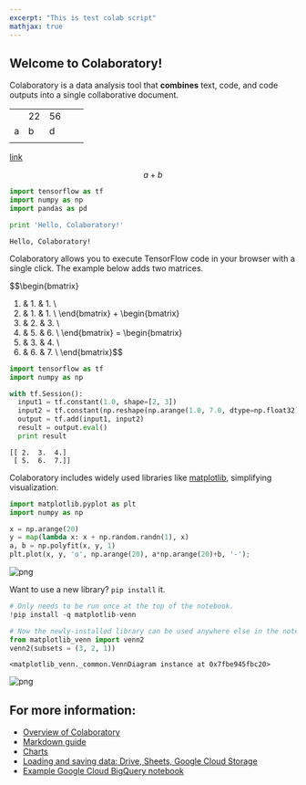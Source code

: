 ```yaml
---
excerpt: "This is test colab script"
mathjax: true
---
```


## Welcome to Colaboratory!

Colaboratory is a data analysis tool that **combines** text, code, and code outputs into a single collaborative document.

|   |   |   |   |   |
|---|---|---|---|---|
|   |  22 | 56  |   |   |
|   a|b   |d   |   |   |
|   |   |   |   |   |

[link](#)

$$a+b$$



```python
import tensorflow as tf
import numpy as np
import pandas as pd
```


```python
print 'Hello, Colaboratory!'
```

    Hello, Colaboratory!


Colaboratory allows you to execute TensorFlow code in your browser with a single click. The example below adds two matrices.

$$\begin{bmatrix}
  1. & 1. & 1. \\
  1. & 1. & 1. \\
\end{bmatrix} +
\begin{bmatrix}
  1. & 2. & 3. \\
  4. & 5. & 6. \\
\end{bmatrix} =
\begin{bmatrix}
  2. & 3. & 4. \\
  5. & 6. & 7. \\
\end{bmatrix}$$


```python
import tensorflow as tf
import numpy as np

with tf.Session():
  input1 = tf.constant(1.0, shape=[2, 3])
  input2 = tf.constant(np.reshape(np.arange(1.0, 7.0, dtype=np.float32), (2, 3)))
  output = tf.add(input1, input2)
  result = output.eval()
  print result
```

    [[ 2.  3.  4.]
     [ 5.  6.  7.]]


Colaboratory includes widely used libraries like [matplotlib](https://matplotlib.org/), simplifying visualization.


```python
import matplotlib.pyplot as plt
import numpy as np

x = np.arange(20)
y = map(lambda x: x + np.random.randn(1), x)
a, b = np.polyfit(x, y, 1)
plt.plot(x, y, 'o', np.arange(20), a*np.arange(20)+b, '-');
```


![png](output_6_0.png)


Want to use a new library?  `pip install` it.


```python
# Only needs to be run once at the top of the notebook.
!pip install -q matplotlib-venn

# Now the newly-installed library can be used anywhere else in the notebook.
from matplotlib_venn import venn2
venn2(subsets = (3, 2, 1))
```




    <matplotlib_venn._common.VennDiagram instance at 0x7fbe945fbc20>




![png](output_8_1.png)


## For more information:
- [Overview of Colaboratory](/notebook#fileId=/v2/external/notebooks/basic_features_overview.ipynb)
- [Markdown guide](/notebook#fileId=/v2/external/notebooks/markdown_guide.ipynb)
- [Charts](/notebook#fileId=/v2/external/notebooks/charts.ipynb)
- [Loading and saving data: Drive, Sheets, Google Cloud Storage](/notebook#fileId=/v2/external/notebooks/io.ipynb)
- [Example Google Cloud BigQuery notebook](/notebook#fileId=/v2/external/notebooks/bigquery.ipynb)

